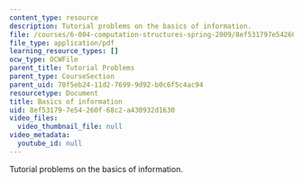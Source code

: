 ```yaml
---
content_type: resource
description: Tutorial problems on the basics of information.
file: /courses/6-004-computation-structures-spring-2009/8ef531797e54260f68c2a430932d1630_MIT6_004s09_tutor01.pdf
file_type: application/pdf
learning_resource_types: []
ocw_type: OCWFile
parent_title: Tutorial Problems
parent_type: CourseSection
parent_uid: 70f5eb24-11d2-7699-9d92-b0c6f5c4ac94
resourcetype: Document
title: Basics of information
uid: 8ef53179-7e54-260f-68c2-a430932d1630
video_files:
  video_thumbnail_file: null
video_metadata:
  youtube_id: null
---
```

Tutorial problems on the basics of information.

